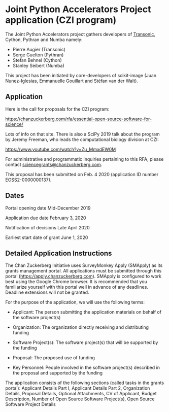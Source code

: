# Joint Python Accelerators Project application (CZI program)

The Joint Python Accelerators project gathers developers of
[Transonic](transonic.readthedocs.io/), Cython, Pythran and Numba namely:

- Pierre Augier (Transonic)
- Serge Guelton (Pythran)
- Stefan Behnel (Cython)
- Stanley Seibert (Numba)

This project has been initiated by core-developers of scikit-image (Juan
Nunez-Iglesias, Emmanuelle Gouillart and Stéfan van der Walt).

## Application

Here is the call for proposals for the CZI program:

https://chanzuckerberg.com/rfa/essential-open-source-software-for-science/

Lots of info on that site. There is also a SciPy 2019 talk about the program by
Jeremy Freeman, who leads the computational biology division at CZI:

https://www.youtube.com/watch?v=Zu_MmxdEW0M

For administrative and programmatic inquiries pertaining to this RFA, please
contact sciencegrants@chanzuckerberg.com.

This proposal has been submitted on Feb. 4 2020 (application ID number
EOSS2-0000000137).

## Dates

Portal opening date
Mid-December 2019

Application due date
February 3, 2020

Notification of decisions
Late April 2020

Earliest start date of grant
June 1, 2020

## Detailed Application Instructions

The Chan Zuckerberg Initiative uses SurveyMonkey Apply (SMApply) as its grants
management portal. All applications must be submitted through this portal
(https://apply.chanzuckerberg.com). SMApply is configured to work best using
the Google Chrome browser. It is recommended that you familiarize yourself with
this portal well in advance of any deadlines. Deadline extensions will not be
granted.

For the purpose of the application, we will use the following terms:

- Applicant: The person submitting the application materials on behalf of the software project(s)

- Organization: The organization directly receiving and distributing funding

- Software Project(s): The software project(s) that will be supported by the funding

- Proposal: The proposed use of funding

- Key Personnel: People involved in the software project(s) described in the
proposal and supported by the funding

The application consists of the following sections (called tasks in the grants
portal): Applicant Details Part I, Applicant Details Part 2, Organization
Details, Proposal Details, Optional Attachments, CV of Applicant, Budget
Description, Number of Open Source Software Project(s), Open Source Software
Project Details